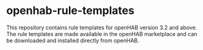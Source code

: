 # openhab-rule-templates
This repository contains rule templates for openHAB version 3.2 and above.
The rule templates are made available in the openHAB marketplace and can be downloaded and installed directly from openHAB.

